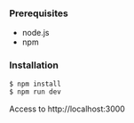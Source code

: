 ### Prerequisites
- node.js
- npm

### Installation

```bash
$ npm install
$ npm run dev
```

Access to http://localhost:3000

